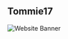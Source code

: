 ## Tommie17

<img src="https://github.com/elite159844/elite159844/raw/main/my2ndwebsite.png?raw=true" alt="Website Banner" />
